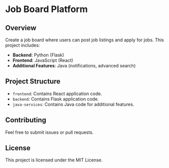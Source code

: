 # Job Board Platform

## Overview
Create a job board where users can post job listings and apply for jobs. This project includes:
- **Backend**: Python (Flask)
- **Frontend**: JavaScript (React)
- **Additional Features**: Java (notifications, advanced search)

## Project Structure
- `frontend`: Contains React application code.
- `backend`: Contains Flask application code.
- `java-services`: Contains Java code for additional features.

## Contributing
Feel free to submit issues or pull requests.

## License
This project is licensed under the MIT License.
